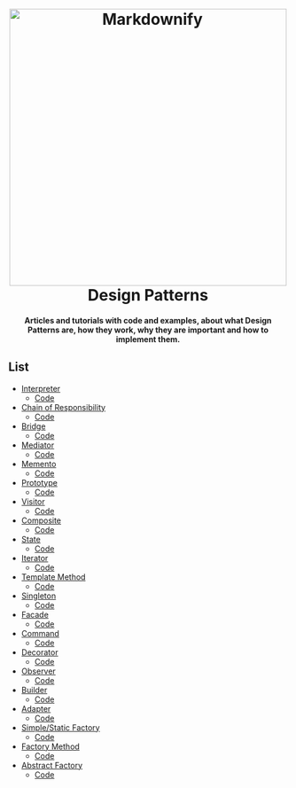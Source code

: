 <h1 align="center">
  <br>
  <a href="https://softwareparticles.com/category/software-engineering/design-patterns/"><img src="https://softwareparticles.com/wp-content/uploads/2024/02/T1.png" alt="Markdownify" width="500"></a>
  <br>
  Design Patterns
  <br>
</h1>

<h4 align="center">Articles and tutorials with code and examples, about what Design Patterns are, how they work, why they are important and how to implement them.</h4>

## List
* [Interpreter](https://softwareparticles.com/design-patterns-interpreter/)
  * [Code](https://github.com/dkokkinos/design-patterns/tree/master/Interpreter)  
* [Chain of Responsibility](https://softwareparticles.com/design-patterns-chain-of-responsibility/)
  * [Code](https://github.com/dkokkinos/design-patterns/tree/master/ChainOfResponsibility)  
* [Bridge](https://softwareparticles.com/design-patterns-bridge/)
  * [Code](https://github.com/dkokkinos/design-patterns/tree/master/Bridge)  
* [Mediator](https://softwareparticles.com/design-patterns-mediator/)
  * [Code](https://github.com/dkokkinos/design-patterns/tree/master/Mediator)  
* [Memento](https://softwareparticles.com/design-patterns-memento/)
  * [Code](https://github.com/dkokkinos/design-patterns/tree/master/Memento)  
* [Prototype](https://softwareparticles.com/design-patterns-prototype/)
  * [Code](https://github.com/dkokkinos/design-patterns/tree/master/Prototype)  
* [Visitor](https://softwareparticles.com/design-patterns-visitor/)
  * [Code](https://github.com/dkokkinos/design-patterns/tree/master/Visitor)  
* [Composite](https://softwareparticles.com/design-patterns-composite/)
  * [Code](https://github.com/dkokkinos/design-patterns/tree/master/Composite)  
* [State](https://softwareparticles.com/design-patterns-state/)
  * [Code](https://github.com/dkokkinos/design-patterns/tree/master/State)  
* [Iterator](https://softwareparticles.com/design-patterns-iterator/)
  * [Code](https://github.com/dkokkinos/design-patterns/tree/master/Iterator)  
* [Template Method](https://softwareparticles.com/design-patterns-template-method/)
  * [Code](https://github.com/dkokkinos/design-patterns/tree/master/Template)  
* [Singleton](https://softwareparticles.com/design-patterns-singleton/)
  * [Code](https://github.com/dkokkinos/design-patterns/tree/master/Singleton)  
* [Facade](https://softwareparticles.com/design-patterns-facade/)
  * [Code](https://github.com/dkokkinos/design-patterns/tree/master/Facade)  
* [Command](https://softwareparticles.com/design-patterns-command/)
  * [Code](https://github.com/dkokkinos/design-patterns/tree/master/Command)  
* [Decorator](https://softwareparticles.com/design-patterns-decorator/)
  * [Code](https://github.com/dkokkinos/design-patterns/tree/master/Decorator)  
* [Observer](https://softwareparticles.com/design-patterns-observer/)
  * [Code](https://github.com/dkokkinos/design-patterns/tree/master/Observer)  
* [Builder](https://softwareparticles.com/design-patterns-builder/)
  * [Code](https://github.com/dkokkinos/design-patterns/tree/master/Builder)  
* [Adapter](https://softwareparticles.com/design-patterns-adapter/)
  * [Code](https://github.com/dkokkinos/design-patterns/tree/master/Adapter)  
* [Simple/Static Factory](https://softwareparticles.com/design-patterns-simple-static-factory/)
  * [Code](https://github.com/dkokkinos/design-patterns/tree/master/Factory)  
* [Factory Method](https://softwareparticles.com/design-patterns-factory-method/)
  * [Code](https://github.com/dkokkinos/design-patterns/tree/master/FactoryMethod)  
* [Abstract Factory](https://softwareparticles.com/abstractfactory/)
  * [Code](https://github.com/dkokkinos/design-patterns/tree/master/AbstractFactory)  
